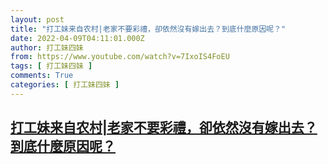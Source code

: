 ```yaml
---
layout: post
title: "打工妹来自农村|老家不要彩禮，卻依然沒有嫁出去？到底什麼原因呢？"
date: 2022-04-09T04:11:01.000Z
author: 打工妹四妹
from: https://www.youtube.com/watch?v=7IxoIS4FoEU
tags: [ 打工妹四妹 ]
comments: True
categories: [ 打工妹四妹 ]
---
```

<!--1649477461000-->
[打工妹来自农村|老家不要彩禮，卻依然沒有嫁出去？到底什麼原因呢？](https://www.youtube.com/watch?v=7IxoIS4FoEU)
------

<div>

</div>

